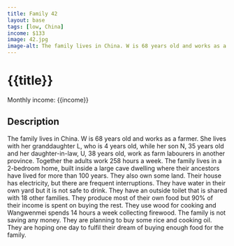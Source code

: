 ```yaml
---
title: Family 42
layout: base
tags: [low, China]
income: $133
image: 42.jpg
image-alt: The family lives in China. W is 68 years old and works as a farmer. 
---
```

# {{title}}
Monthly income: {{income}}
## Description
The family lives in China. W is 68 years old and works as a farmer. She lives with her granddaughter L, who is 4 years old, while her son N, 35 years old and her daughter-in-law, U, 38 years old, work as farm labourers in another province. Together the adults work 258 hours a week. The family lives in a 2-bedroom home, built inside a large cave dwelling where their ancestors have lived for more than 100 years. They also own some land. Their house has electricity, but there are frequent interruptions. They have water in their own yard but it is not safe to drink. They have an outside toilet that is shared with 18 other families. They produce most of their own food but 90% of their income is spent on buying the rest. They use wood for cooking and Wangwenmei spends 14 hours a week collecting firewood. The family is not saving any money. They are planning to buy some rice and cooking oil. They are hoping one day to fulfil their dream of buying enough food for the family.


